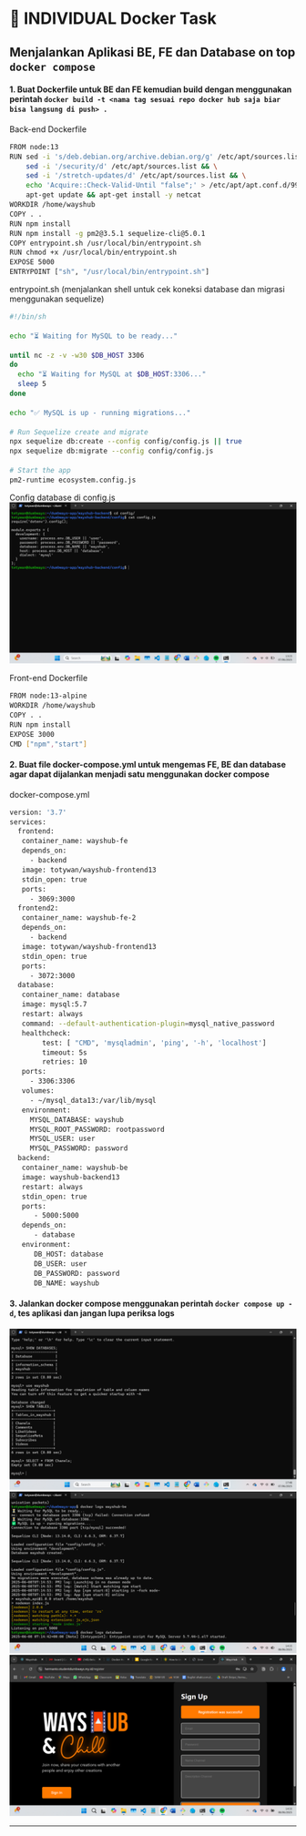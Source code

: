 # 📘 INDIVIDUAL Docker Task

## Menjalankan Aplikasi BE, FE dan Database on top `docker compose`

#### 1. Buat Dockerfile untuk BE dan FE kemudian build dengan menggunakan perintah `docker build -t <nama tag sesuai repo docker hub saja biar bisa langsung di push> .`

Back-end Dockerfile

```bash
FROM node:13
RUN sed -i 's/deb.debian.org/archive.debian.org/g' /etc/apt/sources.list && \
    sed -i '/security/d' /etc/apt/sources.list && \
    sed -i '/stretch-updates/d' /etc/apt/sources.list && \
    echo 'Acquire::Check-Valid-Until "false";' > /etc/apt/apt.conf.d/99no-check-valid-until && \
    apt-get update && apt-get install -y netcat
WORKDIR /home/wayshub
COPY . .
RUN npm install
RUN npm install -g pm2@3.5.1 sequelize-cli@5.0.1
COPY entrypoint.sh /usr/local/bin/entrypoint.sh
RUN chmod +x /usr/local/bin/entrypoint.sh
EXPOSE 5000
ENTRYPOINT ["sh", "/usr/local/bin/entrypoint.sh"]
```

entrypoint.sh (menjalankan shell untuk cek koneksi database dan migrasi menggunakan sequelize)

```bash
#!/bin/sh

echo "⏳ Waiting for MySQL to be ready..."

until nc -z -v -w30 $DB_HOST 3306
do
  echo "⏳ Waiting for MySQL at $DB_HOST:3306..."
  sleep 5
done

echo "✅ MySQL is up - running migrations..."

# Run Sequelize create and migrate
npx sequelize db:create --config config/config.js || true
npx sequelize db:migrate --config config/config.js

# Start the app
pm2-runtime ecosystem.config.js
```

Config database di config.js
![Reverse_Proxy](img/config.png)

Front-end Dockerfile

```bash
FROM node:13-alpine
WORKDIR /home/wayshub
COPY . .
RUN npm install
EXPOSE 3000
CMD ["npm","start"]
```

#### 2. Buat file docker-compose.yml untuk mengemas FE, BE dan database agar dapat dijalankan menjadi satu menggunakan docker compose

docker-compose.yml

```bash
version: '3.7'
services:
  frontend:
   container_name: wayshub-fe
   depends_on:
     - backend
   image: totywan/wayshub-frontend13
   stdin_open: true
   ports:
     - 3069:3000
  frontend2:
   container_name: wayshub-fe-2
   depends_on:
     - backend
   image: totywan/wayshub-frontend13
   stdin_open: true
   ports:
     - 3072:3000
  database:
   container_name: database
   image: mysql:5.7
   restart: always
   command: --default-authentication-plugin=mysql_native_password
   healthcheck:
        test: [ "CMD", 'mysqladmin', 'ping', '-h', 'localhost']
        timeout: 5s
        retries: 10
   ports:
     - 3306:3306
   volumes:
     - ~/mysql_data13:/var/lib/mysql
   environment:
     MYSQL_DATABASE: wayshub
     MYSQL_ROOT_PASSWORD: rootpassword
     MYSQL_USER: user
     MYSQL_PASSWORD: password
  backend:
   container_name: wayshub-be
   image: wayshub-backend13
   restart: always
   stdin_open: true
   ports:
      - 5000:5000
   depends_on:
      - database
   environment:
      DB_HOST: database
      DB_USER: user
      DB_PASSWORD: password
      DB_NAME: wayshub
```

#### 3. Jalankan docker compose menggunakan perintah `docker compose up -d`, tes aplikasi dan jangan lupa periksa logs

![Reverse_Proxy](img/database.png)
![Reverse_Proxy](img/logs.png)
![Reverse_Proxy](img/berhasil.png)

---

